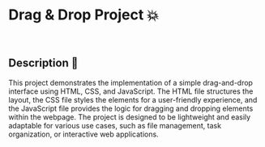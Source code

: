 # Drag & Drop Project 💥

<br />

## Description 💬

This project demonstrates the implementation of a simple drag-and-drop interface using HTML, CSS, and JavaScript. The HTML file structures the layout, the CSS file styles the elements for a user-friendly experience, and the JavaScript file provides the logic for dragging and dropping elements within the webpage. The project is designed to be lightweight and easily adaptable for various use cases, such as file management, task organization, or interactive web applications.
